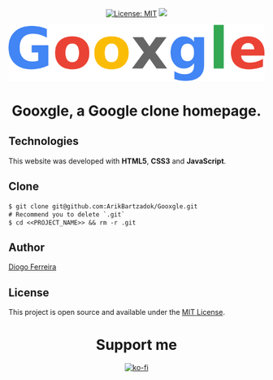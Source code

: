 <div align="center" style="margin-bottom:30px;">
  
[![License: MIT](https://img.shields.io/badge/License-MIT-blue.svg)](https://opensource.org/licenses/MIT) <a href="https://diogodeveloper.netlify.com" alt="Developer"> <img src="https://img.shields.io/badge/Develoment%20by-Diogo%20Ferreira-blue"></a>

<img src="assets/Gooxgle.png" alt="Gooxgle logo"/>


# Gooxgle, a Google clone homepage.

</div>

## Technologies

This website was developed with **HTML5**, **CSS3** and **JavaScript**.

## Clone

```
$ git clone git@github.com:ArikBartzadok/Gooxgle.git
# Recommend you to delete `.git`
$ cd <<PROJECT_NAME>> && rm -r .git
```

## Author

[Diogo Ferreira](https://diogodeveloper.netlify.com/)

## License

This project is open source and available under the [MIT License](LICENSE).

<div align="center" style="margin-bottom:30px">
  
# Support me

[![ko-fi](https://www.ko-fi.com/img/githubbutton_sm.svg)](https://ko-fi.com/C0C81IJH6)

</div>